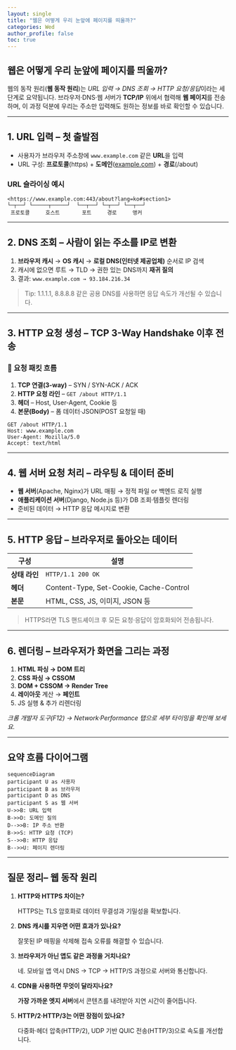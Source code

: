 ```yaml
---
layout: single
title: "웹은 어떻게 우리 눈앞에 페이지를 띄울까?"
categories: Wed
author_profile: false
toc: true
---
```


## 웹은 어떻게 우리 눈앞에 페이지를 띄울까?

웹의 동작 원리(**웹 동작 원리**)는 *URL 입력 → DNS 조회 → HTTP 요청/응답*이라는 세 단계로 요약됩니다. 브라우저·DNS·웹 서버가 **TCP/IP** 위에서 협력해 **웹 페이지**를 전송하며, 이 과정 덕분에 우리는 주소만 입력해도 원하는 정보를 바로 확인할 수 있습니다.

------

## 1. URL 입력 – 첫 출발점

- 사용자가 브라우저 주소창에 `www.example.com` 같은 **URL**을 입력
- URL 구성: **프로토콜**(https) + **도메인**([example.com](http://example.com)) + **경로**(/about)

### URL 슬라이싱 예시

```
<https://www.example.com:443/about?lang=ko#section1>
└─┬──┘ └─────┬─────┘  └──┬──┘ └─┬──┘ └──┬──┘
 프로토콜     호스트       포트     경로     앵커
```

------

## 2. DNS 조회 – 사람이 읽는 주소를 IP로 변환

1. **브라우저 캐시** → **OS 캐시** → **로컬 DNS(인터넷 제공업체)** 순서로 IP 검색
2. 캐시에 없으면 루트 → TLD → 권한 있는 DNS까지 **재귀 질의**
3. 결과: `www.example.com → 93.184.216.34`

> Tip: 1.1.1.1, 8.8.8.8 같은 공용 DNS를 사용하면 응답 속도가 개선될 수 있습니다.

------

## 3. HTTP 요청 생성 – TCP 3-Way Handshake 이후 전송

### 📨 요청 패킷 흐름

1. **TCP 연결(3-way)** – SYN / SYN-ACK / ACK
2. **HTTP 요청 라인** – `GET /about HTTP/1.1`
3. **헤더** – Host, User-Agent, Cookie 등
4. **본문(Body)** – 폼 데이터·JSON(POST 요청일 때)

```http
GET /about HTTP/1.1
Host: www.example.com
User-Agent: Mozilla/5.0
Accept: text/html
```

------

## 4. 웹 서버 요청 처리 – 라우팅 & 데이터 준비

- **웹 서버**(Apache, Nginx)가 URL 매핑 → 정적 파일 or 백엔드 로직 실행
- **애플리케이션 서버**(Django, Node.js 등)가 DB 조회·템플릿 렌더링
- 준비된 데이터 → HTTP 응답 메시지로 변환

------

## 5. HTTP 응답 – 브라우저로 돌아오는 데이터

| 구성          | 설명                                    |
| ------------- | --------------------------------------- |
| **상태 라인** | `HTTP/1.1 200 OK`                       |
| **헤더**      | Content-Type, Set-Cookie, Cache-Control |
| **본문**      | HTML, CSS, JS, 이미지, JSON 등          |

> HTTPS라면 TLS 핸드셰이크 후 모든 요청·응답이 암호화되어 전송됩니다.

------

## 6. 렌더링 – 브라우저가 화면을 그리는 과정

1. **HTML 파싱 → DOM 트리**
2. **CSS 파싱 → CSSOM**
3. **DOM + CSSOM → Render Tree**
4. **레이아웃** 계산 → **페인트**
5. JS 실행 & 추가 리렌더링

*크롬 개발자 도구(F12) → Network·Performance 탭으로 세부 타이밍을 확인해 보세요.*

------

## 요약 흐름 다이어그램

```mermaid
sequenceDiagram
participant U as 사용자
participant B as 브라우저
participant D as DNS
participant S as 웹 서버
U->>B: URL 입력
B->>D: 도메인 질의
D-->>B: IP 주소 반환
B->>S: HTTP 요청 (TCP)
S-->>B: HTTP 응답
B-->>U: 페이지 렌더링
```

------

## 질문 정리– 웹 동작 원리

1. **HTTP와 HTTPS 차이는?**

   HTTPS는 TLS 암호화로 데이터 무결성과 기밀성을 확보합니다.

2. **DNS 캐시를 지우면 어떤 효과가 있나요?**

   잘못된 IP 매핑을 삭제해 접속 오류를 해결할 수 있습니다.

3. **브라우저가 아닌 앱도 같은 과정을 거치나요?**

   네. 모바일 앱 역시 DNS → TCP → HTTP/S 과정으로 서버와 통신합니다.

4. **CDN을 사용하면 무엇이 달라지나요?**

   **가장 가까운 엣지 서버**에서 콘텐츠를 내려받아 지연 시간이 줄어듭니다.

5. **HTTP/2·HTTP/3는 어떤 장점이 있나요?**

   다중화·헤더 압축(HTTP/2), UDP 기반 QUIC 전송(HTTP/3)으로 속도를 개선합니다.
